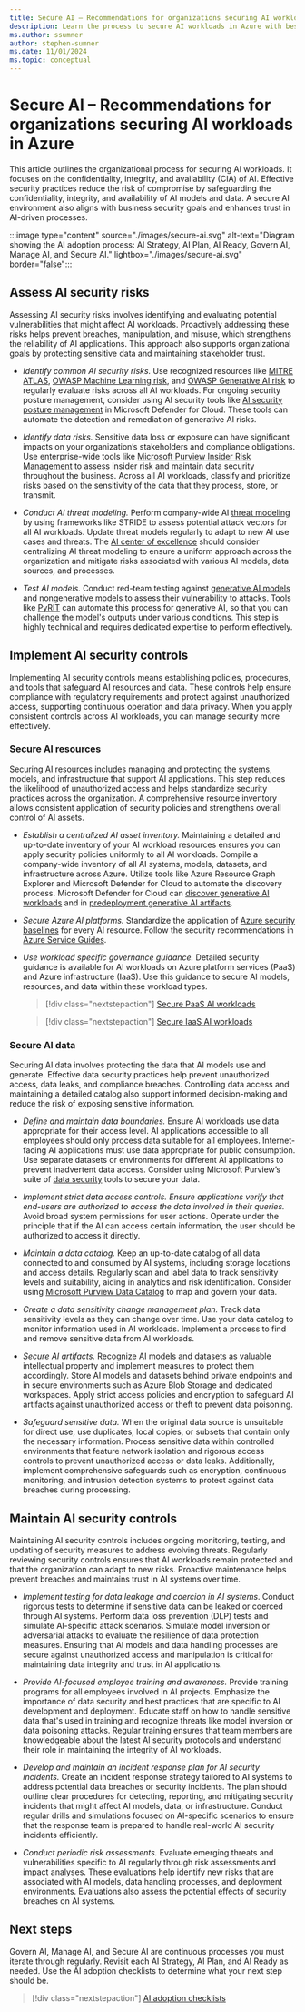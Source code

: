 ```yaml
---
title: Secure AI – Recommendations for organizations securing AI workloads in Azure
description: Learn the process to secure AI workloads in Azure with best practices and recommendations.
ms.author: ssumner
author: stephen-sumner
ms.date: 11/01/2024
ms.topic: conceptual
---
```


# Secure AI – Recommendations for organizations securing AI workloads in Azure

This article outlines the organizational process for securing AI workloads. It focuses on the confidentiality, integrity, and availability (CIA) of AI. Effective security practices reduce the risk of compromise by safeguarding the confidentiality, integrity, and availability of AI models and data. A secure AI environment also aligns with business security goals and enhances trust in AI-driven processes.

:::image type="content" source="./images/secure-ai.svg" alt-text="Diagram showing the AI adoption process: AI Strategy, AI Plan, AI Ready, Govern AI, Manage AI, and Secure AI." lightbox="./images/secure-ai.svg" border="false":::

## Assess AI security risks

Assessing AI security risks involves identifying and evaluating potential vulnerabilities that might affect AI workloads. Proactively addressing these risks helps prevent breaches, manipulation, and misuse, which strengthens the reliability of AI applications. This approach also supports organizational goals by protecting sensitive data and maintaining stakeholder trust.

- *Identify common AI security risks.* Use recognized resources like [MITRE ATLAS](https://atlas.mitre.org/), [OWASP Machine Learning risk](https://mltop10.info/), and [OWASP Generative AI risk](https://genai.owasp.org/) to regularly evaluate risks across all AI workloads. For ongoing security posture management, consider using AI security tools like [AI security posture management](/azure/defender-for-cloud/ai-security-posture) in Microsoft Defender for Cloud. These tools can automate the detection and remediation of generative AI risks.

- *Identify data risks.* Sensitive data loss or exposure can have significant impacts on your organization’s stakeholders and compliance obligations. Use enterprise-wide tools like [Microsoft Purview Insider Risk Management](/purview/insider-risk-management) to assess insider risk and maintain data security throughout the business. Across all AI workloads, classify and prioritize risks based on the sensitivity of the data that they process, store, or transmit.

- *Conduct AI threat modeling.* Perform company-wide AI [threat modeling](https://www.microsoft.com/securityengineering/sdl/threatmodeling) by using frameworks like STRIDE to assess potential attack vectors for all AI workloads. Update threat models regularly to adapt to new AI use cases and threats. The [AI center of excellence](./center-of-excellence.md) should consider centralizing AI threat modeling to ensure a uniform approach across the organization and mitigate risks associated with various AI models, data sources, and processes.

- *Test AI models.* Conduct red-team testing against [generative AI models](/azure/ai-services/openai/concepts/red-teaming) and nongenerative models to assess their vulnerability to attacks. Tools like [PyRIT](https://github.com/Azure/PyRIT/tree/main#python-risk-identification-tool-for-generative-ai-pyrit) can automate this process for generative AI, so that you can challenge the model's outputs under various conditions. This step is highly technical and requires dedicated expertise to perform effectively.

## Implement AI security controls

Implementing AI security controls means establishing policies, procedures, and tools that safeguard AI resources and data. These controls help ensure compliance with regulatory requirements and protect against unauthorized access, supporting continuous operation and data privacy. When you apply consistent controls across AI workloads, you can manage security more effectively.

### Secure AI resources

Securing AI resources includes managing and protecting the systems, models, and infrastructure that support AI applications. This step reduces the likelihood of unauthorized access and helps standardize security practices across the organization. A comprehensive resource inventory allows consistent application of security policies and strengthens overall control of AI assets.

- *Establish a centralized AI asset inventory.* Maintaining a detailed and up-to-date inventory of your AI workload resources ensures you can apply security policies uniformly to all AI workloads. Compile a company-wide inventory of all AI systems, models, datasets, and infrastructure across Azure. Utilize tools like Azure Resource Graph Explorer and Microsoft Defender for Cloud to automate the discovery process. Microsoft Defender for Cloud can [discover generative AI workloads](/azure/defender-for-cloud/identify-ai-workload-model) and in [predeployment generative AI artifacts](/azure/defender-for-cloud/explore-ai-risk).

- *Secure Azure AI platforms.* Standardize the application of [Azure security baselines](/security/benchmark/azure/security-baselines-overview) for every AI resource. Follow the security recommendations in [Azure Service Guides](/azure/well-architected/service-guides/?product=popular).

- *Use workload specific governance guidance.* Detailed security guidance is available for AI workloads on Azure platform services (PaaS) and Azure infrastructure (IaaS). Use this guidance to secure AI models, resources, and data within these workload types.

    > [!div class="nextstepaction"]
    > [Secure PaaS AI workloads](./platform/security.md)
    
    > [!div class="nextstepaction"]
    > [Secure IaaS AI workloads](./infrastructure/security.md)

### Secure AI data

Securing AI data involves protecting the data that AI models use and generate. Effective data security practices help prevent unauthorized access, data leaks, and compliance breaches. Controlling data access and maintaining a detailed catalog also support informed decision-making and reduce the risk of exposing sensitive information.

- *Define and maintain data boundaries.* Ensure AI workloads use data appropriate for their access level. AI applications accessible to all employees should only process data suitable for all employees. Internet-facing AI applications must use data appropriate for public consumption. Use separate datasets or environments for different AI applications to prevent inadvertent data access. Consider using Microsoft Purview’s suite of [data security](/purview/purview-security) tools to secure your data.

- *Implement strict data access controls. Ensure applications verify that end-users are authorized to access the data involved in their queries.* Avoid broad system permissions for user actions. Operate under the principle that if the AI can access certain information, the user should be authorized to access it directly.

- *Maintain a data catalog.* Keep an up-to-date catalog of all data connected to and consumed by AI systems, including storage locations and access details. Regularly scan and label data to track sensitivity levels and suitability, aiding in analytics and risk identification. Consider using [Microsoft Purview Data Catalog](/purview/purview-security) to map and govern your data.

- *Create a data sensitivity change management plan.* Track data sensitivity levels as they can change over time. Use your data catalog to monitor information used in AI workloads. Implement a process to find and remove sensitive data from AI workloads.

- *Secure AI artifacts.* Recognize AI models and datasets as valuable intellectual property and implement measures to protect them accordingly. Store AI models and datasets behind private endpoints and in secure environments such as Azure Blob Storage and dedicated workspaces. Apply strict access policies and encryption to safeguard AI artifacts against unauthorized access or theft to prevent data poisoning.

- *Safeguard sensitive data.* When the original data source is unsuitable for direct use, use duplicates, local copies, or subsets that contain only the necessary information. Process sensitive data within controlled environments that feature network isolation and rigorous access controls to prevent unauthorized access or data leaks. Additionally, implement comprehensive safeguards such as encryption, continuous monitoring, and intrusion detection systems to protect against data breaches during processing.

## Maintain AI security controls

Maintaining AI security controls includes ongoing monitoring, testing, and updating of security measures to address evolving threats. Regularly reviewing security controls ensures that AI workloads remain protected and that the organization can adapt to new risks. Proactive maintenance helps prevent breaches and maintains trust in AI systems over time.

- *Implement testing for data leakage and coercion in AI systems*. Conduct rigorous tests to determine if sensitive data can be leaked or coerced through AI systems. Perform data loss prevention (DLP) tests and simulate AI-specific attack scenarios. Simulate model inversion or adversarial attacks to evaluate the resilience of data protection measures. Ensuring that AI models and data handling processes are secure against unauthorized access and manipulation is critical for maintaining data integrity and trust in AI applications.

- *Provide AI-focused employee training and awareness.* Provide training programs for all employees involved in AI projects. Emphasize the importance of data security and best practices that are specific to AI development and deployment. Educate staff on how to handle sensitive data that's used in training and recognize threats like model inversion or data poisoning attacks. Regular training ensures that team members are knowledgeable about the latest AI security protocols and understand their role in maintaining the integrity of AI workloads.

- *Develop and maintain an incident response plan for AI security incidents.* Create an incident response strategy tailored to AI systems to address potential data breaches or security incidents. The plan should outline clear procedures for detecting, reporting, and mitigating security incidents that might affect AI models, data, or infrastructure. Conduct regular drills and simulations focused on AI-specific scenarios to ensure that the response team is prepared to handle real-world AI security incidents efficiently.

- *Conduct periodic risk assessments.* Evaluate emerging threats and vulnerabilities specific to AI regularly through risk assessments and impact analyses. These evaluations help identify new risks that are associated with AI models, data handling processes, and deployment environments. Evaluations also assess the potential effects of security breaches on AI systems.

## Next steps

Govern AI, Manage AI, and Secure AI are continuous processes you must iterate through regularly. Revisit each AI Strategy, AI Plan, and AI Ready as needed. Use the AI adoption checklists to determine what your next step should be.

> [!div class="nextstepaction"]
> [AI adoption checklists](index.md#ai-adoption-checklists)
